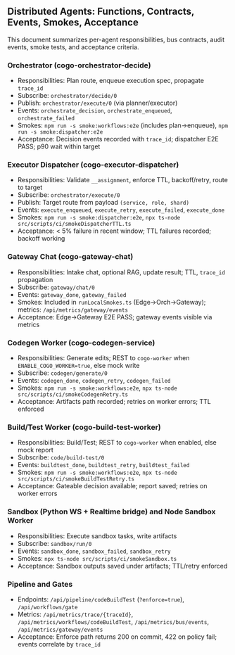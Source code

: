 ## Distributed Agents: Functions, Contracts, Events, Smokes, Acceptance

This document summarizes per-agent responsibilities, bus contracts, audit events, smoke tests, and acceptance criteria.

### Orchestrator (cogo-orchestrator-decide)
- Responsibilities: Plan route, enqueue execution spec, propagate `trace_id`
- Subscribe: `orchestrator/decide/0`
- Publish: `orchestrator/execute/0` (via planner/executor)
- Events: `orchestrate_decision`, `orchestrate_enqueued`, `orchestrate_failed`
- Smokes: `npm run -s smoke:workflows:e2e` (includes plan→enqueue), `npm run -s smoke:dispatcher:e2e`
- Acceptance: Decision events recorded with `trace_id`; dispatcher E2E PASS; p90 wait within target

### Executor Dispatcher (cogo-executor-dispatcher)
- Responsibilities: Validate `__assignment`, enforce TTL, backoff/retry, route to target
- Subscribe: `orchestrator/execute/0`
- Publish: Target route from payload `(service, role, shard)`
- Events: `execute_enqueued`, `execute_retry`, `execute_failed`, `execute_done`
- Smokes: `npm run -s smoke:dispatcher:e2e`, `npx ts-node src/scripts/ci/smokeDispatcherTTL.ts`
- Acceptance: < 5% failure in recent window; TTL failures recorded; backoff working

### Gateway Chat (cogo-gateway-chat)
- Responsibilities: Intake chat, optional RAG, update result; TTL, `trace_id` propagation
- Subscribe: `gateway/chat/0`
- Events: `gateway_done`, `gateway_failed`
- Smokes: Included in `runLocalSmokes.ts` (Edge→Orch→Gateway); metrics: `/api/metrics/gateway/events`
- Acceptance: Edge→Gateway E2E PASS; gateway events visible via metrics

### Codegen Worker (cogo-codegen-service)
- Responsibilities: Generate edits; REST to `cogo-worker` when `ENABLE_COGO_WORKER=true`, else mock write
- Subscribe: `codegen/generate/0`
- Events: `codegen_done`, `codegen_retry`, `codegen_failed`
- Smokes: `npm run -s smoke:workflows:e2e`, `npx ts-node src/scripts/ci/smokeCodegenRetry.ts`
- Acceptance: Artifacts path recorded; retries on worker errors; TTL enforced

### Build/Test Worker (cogo-build-test-worker)
- Responsibilities: Build/Test; REST to `cogo-worker` when enabled, else mock report
- Subscribe: `code/build-test/0`
- Events: `buildtest_done`, `buildtest_retry`, `buildtest_failed`
- Smokes: `npm run -s smoke:workflows:e2e`, `npx ts-node src/scripts/ci/smokeBuildTestRetry.ts`
- Acceptance: Gateable decision available; report saved; retries on worker errors

### Sandbox (Python WS + Realtime bridge) and Node Sandbox Worker
- Responsibilities: Execute sandbox tasks, write artifacts
- Subscribe: `sandbox/run/0`
- Events: `sandbox_done`, `sandbox_failed`, `sandbox_retry`
- Smokes: `npx ts-node src/scripts/ci/smokeSandbox.ts`
- Acceptance: Sandbox outputs saved under artifacts; TTL/retry enforced

### Pipeline and Gates
- Endpoints: `/api/pipeline/codeBuildTest` (`?enforce=true`), `/api/workflows/gate`
- Metrics: `/api/metrics/trace/{traceId}`, `/api/metrics/workflows/codeBuildTest`, `/api/metrics/bus/events`, `/api/metrics/gateway/events`
- Acceptance: Enforce path returns 200 on commit, 422 on policy fail; events correlate by `trace_id`


